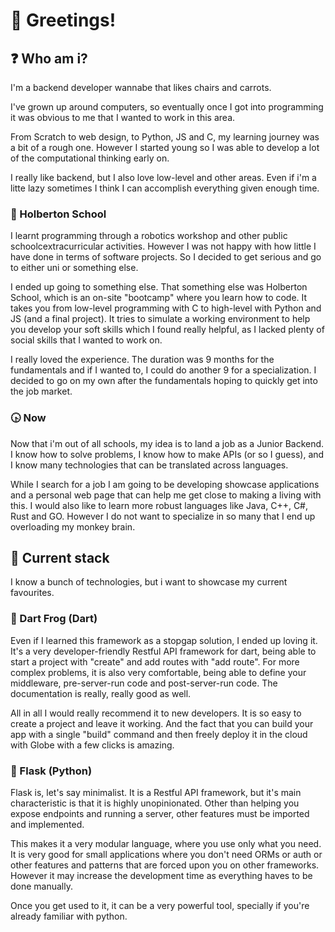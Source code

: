 # 👋 Greetings!

## ❓ Who am i?
I'm a backend developer wannabe that likes chairs and carrots.

I've grown up around computers, so eventually once I got into programming it was
obvious to me that I wanted to work in this area.

From Scratch to web design, to Python, JS and C, my learning journey was a bit of a rough one.
However I started young so I was able to develop a lot of the computational thinking early on.

I really like backend, but I also love low-level and other areas.
Even if i'm a litte lazy sometimes I think I can accomplish everything given enough time.

### 🏫 Holberton School
I learnt programming through a robotics workshop and other public schoolcextracurricular activities.
However I was not happy with how little I have done in terms of software projects.
So I decided to get serious and go to either uni or something else.

I ended up going to something else. That something else was Holberton School, which is an
on-site "bootcamp" where you learn how to code.
It takes you from low-level programming with C to high-level with Python and JS (and a final project).
It tries to simulate a working environment to help you develop your soft skills which I found
really helpful, as I lacked plenty of social skills that I wanted to work on.

I really loved the experience.
The duration was 9 months for the fundamentals and if I wanted to, I could do another 9 for a specialization.
I decided to go on my own after the fundamentals hoping to quickly get into the job market.

### 🕟 Now
Now that i'm out of all schools, my idea is to land a job as a Junior Backend.
I know how to solve problems, I know how to make APIs (or so I guess),
and I know many technologies that can be translated across languages.

While I search for a job I am going to be developing showcase applications
and a personal web page that can help me get close to making a living with this.
I would also like to learn more robust languages like Java, C++, C#, Rust and GO.
However I do not want to specialize in so many that I end up overloading my monkey brain.

## 🔧 Current stack
I know a bunch of technologies, but i want to showcase my current favourites.

### 🐸 Dart Frog (Dart)
Even if I learned this framework as a stopgap solution, I ended up loving it.
It's a very developer-friendly Restful API framework for dart,
being able to start a project with "create" and add routes with "add route".
For more complex problems, it is also very comfortable,
being able to define your middleware, pre-server-run code and post-server-run code.
The documentation is really, really good as well.

All in all I would really recommend it to new developers.
It is so easy to create a project and leave it working.
And the fact that you can build your app with a single "build" command and then
freely deploy it in the cloud with Globe with a few clicks is amazing.

### 🍶 Flask (Python)
Flask is, let's say minimalist.
It is a Restful API framework, but it's main characteristic is that it is highly unopinionated.
Other than helping you expose endpoints and running a server,
other features must be imported and implemented.

This makes it a very modular language, where you use only what you need.
It is very good for small applications where you don't need ORMs or auth or
other features and patterns that are forced upon you on other frameworks.
However it may increase the development time as everything haves to be done manually.

Once you get used to it, it can be a very powerful tool,
specially if you're already familiar with python.
